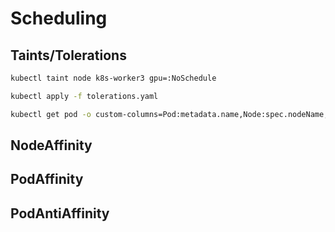 # Scheduling

## Taints/Tolerations

```bash
kubectl taint node k8s-worker3 gpu=:NoSchedule

kubectl apply -f tolerations.yaml

kubectl get pod -o custom-columns=Pod:metadata.name,Node:spec.nodeName,HostIP:status.hostIP,Status:status.phase -l 'name in (heavy,normal)'
```

## NodeAffinity

## PodAffinity

## PodAntiAffinity
